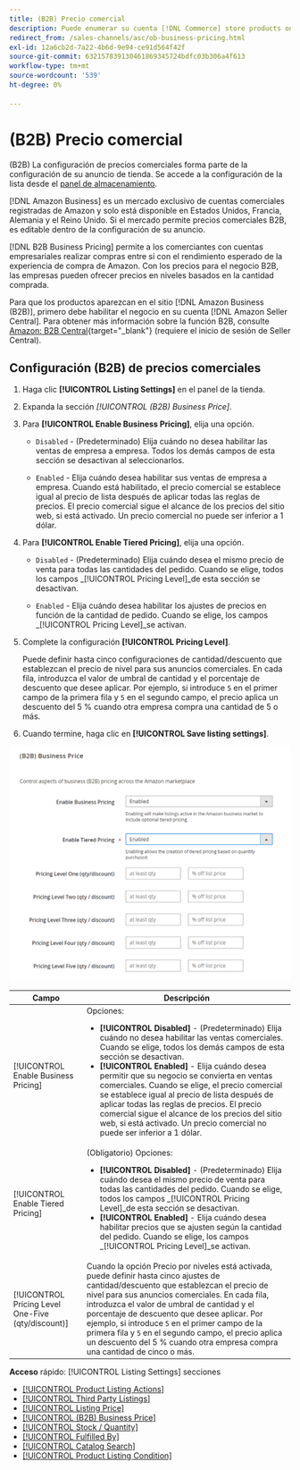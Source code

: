 ```yaml
---
title: (B2B) Precio comercial
description: Puede enumerar su cuenta [!DNL Commerce] store products on the Amazon Business (B2B) site by enabling business in your Amazon [!DNL Seller Central] .
redirect_from: /sales-channels/asc/ob-business-pricing.html
exl-id: 12a6cb2d-7a22-4b6d-9e94-ce91d564f42f
source-git-commit: 632157839130461869345724bdfc03b306a4f613
workflow-type: tm+mt
source-wordcount: '539'
ht-degree: 0%

---
```


# (B2B) Precio comercial

(B2B) La configuración de precios comerciales forma parte de la configuración de su anuncio de tienda. Se accede a la configuración de la lista desde el [panel de almacenamiento](./amazon-store-dashboard.md).

[!DNL Amazon Business] es un mercado exclusivo de cuentas comerciales registradas de Amazon y solo está disponible en Estados Unidos, Francia, Alemania y el Reino Unido. Si el mercado permite precios comerciales B2B, es editable dentro de la configuración de su anuncio.

[!DNL B2B Business Pricing] permite a los comerciantes con cuentas empresariales realizar compras entre sí con el rendimiento esperado de la experiencia de compra de Amazon. Con los precios para el negocio B2B, las empresas pueden ofrecer precios en niveles basados en la cantidad comprada.

Para que los productos aparezcan en el sitio [!DNL Amazon Business (B2B)], primero debe habilitar el negocio en su cuenta [!DNL Amazon Seller Central]. Para obtener más información sobre la función B2B, consulte [Amazon: B2B Central](https://sellercentral.amazon.com/gp/help/G202161480/){target=&quot;_blank&quot;} (requiere el inicio de sesión de Seller Central).

## Configuración (B2B) de precios comerciales

1. Haga clic **[!UICONTROL Listing Settings]** en el panel de la tienda.

1. Expanda la sección _[!UICONTROL (B2B) Business Price]_.

1. Para **[!UICONTROL Enable Business Pricing]**, elija una opción.

   - `Disabled` - (Predeterminado) Elija cuándo no desea habilitar las ventas de empresa a empresa. Todos los demás campos de esta sección se desactivan al seleccionarlos.

   - `Enabled` - Elija cuándo desea habilitar sus ventas de empresa a empresa. Cuando está habilitado, el precio comercial se establece igual al precio de lista después de aplicar todas las reglas de precios. El precio comercial sigue el alcance de los precios del sitio web, si está activado. Un precio comercial no puede ser inferior a 1 dólar.

1. Para **[!UICONTROL Enable Tiered Pricing]**, elija una opción.

   - `Disabled` - (Predeterminado) Elija cuándo desea el mismo precio de venta para todas las cantidades del pedido. Cuando se elige, todos los campos _[!UICONTROL Pricing Level]_de esta sección se desactivan.

   - `Enabled` - Elija cuándo desea habilitar los ajustes de precios en función de la cantidad de pedido. Cuando se elige, los campos _[!UICONTROL Pricing Level]_se activan.

1. Complete la configuración **[!UICONTROL Pricing Level]**.

   Puede definir hasta cinco configuraciones de cantidad/descuento que establezcan el precio de nivel para sus anuncios comerciales. En cada fila, introduzca el valor de umbral de cantidad y el porcentaje de descuento que desee aplicar. Por ejemplo, si introduce `5` en el primer campo de la primera fila y `5` en el segundo campo, el precio aplica un descuento del 5 % cuando otra empresa compra una cantidad de 5 o más.

1. Cuando termine, haga clic en **[!UICONTROL Save listing settings]**.

![Precios comerciales de Amazon (B2B)](assets/amazon-business-pricing.png)

| Campo | Descripción |
|--- |--- |
| [!UICONTROL Enable Business Pricing] | Opciones: <ul><li>**[!UICONTROL Disabled]** - (Predeterminado) Elija cuándo no desea habilitar las ventas comerciales. Cuando se elige, todos los demás campos de esta sección se desactivan.</li><li>**[!UICONTROL Enabled]** - Elija cuándo desea permitir que su negocio se convierta en ventas comerciales. Cuando se elige, el precio comercial se establece igual al precio de lista después de aplicar todas las reglas de precios. El precio comercial sigue el alcance de los precios del sitio web, si está activado. Un precio comercial no puede ser inferior a 1 dólar.</li></ul> |
| [!UICONTROL Enable Tiered Pricing] | (Obligatorio) Opciones: <ul><li>**[!UICONTROL Disabled]** - (Predeterminado) Elija cuándo desea el mismo precio de venta para todas las cantidades del pedido. Cuando se elige, todos los campos _[!UICONTROL Pricing Level]_de esta sección se desactivan.</li><li>**[!UICONTROL Enabled]** - Elija cuándo desea habilitar precios que se ajusten según la cantidad del pedido. Cuando se elige, los campos _[!UICONTROL Pricing Level]_se activan.</li></ul> |
| [!UICONTROL Pricing Level One-Five (qty/discount)] | Cuando la opción Precio por niveles está activada, puede definir hasta cinco ajustes de cantidad/descuento que establezcan el precio de nivel para sus anuncios comerciales. En cada fila, introduzca el valor de umbral de cantidad y el porcentaje de descuento que desee aplicar. Por ejemplo, si introduce `5` en el primer campo de la primera fila y `5` en el segundo campo, el precio aplica un descuento del 5 % cuando otra empresa compra una cantidad de cinco o más. |

**Acceso**  rápido:  [!UICONTROL Listing Settings] secciones

- [[!UICONTROL Product Listing Actions]](./product-listing-actions.md)
- [[!UICONTROL Third Party Listings]](./third-party-listing-settings.md)
- [[!UICONTROL Listing Price]](./listing-price.md)
- [[!UICONTROL (B2B) Business Price]](./business-pricing.md)
- [[!UICONTROL Stock / Quantity]](./stock-quantity.md)
- [[!UICONTROL Fulfilled By]](./fulfilled-by.md)
- [[!UICONTROL Catalog Search]](./catalog-search.md)
- [[!UICONTROL Product Listing Condition]](./product-listing-condition.md)
